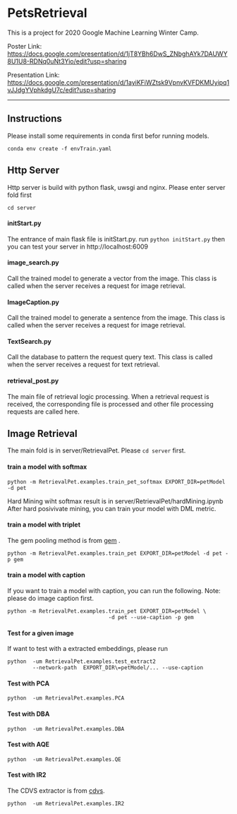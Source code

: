 # PetsRetrieval
This is a project for 2020 Google Machine Learning Winter Camp.

Poster Link: https://docs.google.com/presentation/d/1jT8YBh6DwS_ZNbghAYk7DAUWY8U1U8-RDNq0uNt3Yio/edit?usp=sharing

Presentation Link: https://docs.google.com/presentation/d/1ayiKFiWZtsk9VpnvKVFDKMUyipq1vJJdgYVphkdgU7c/edit?usp=sharing
****

## Instructions
Please install some requirements in conda first befor running models.

`conda env create -f envTrain.yaml`
## Http Server
Http server is build with python flask, uwsgi and nginx. Please enter server fold first

`cd server` 
#### initStart.py
The entrance of main flask file is initStart.py. run `python initStart.py`
then you can test your server in http://localhost:6009
#### image_search.py
Call the trained model to generate a vector from the image. This class is called when 
the server receives a request for image retrieval.
#### ImageCaption.py
Call the trained model to generate a sentence from the image. This class is called when 
the server receives a request for image retrieval.
#### TextSearch.py
Call the database to pattern the request query text. This class is called when 
the server receives a request for text retrieval.
#### retrieval_post.py
The main file of retrieval logic processing. 
When a retrieval request is received, the corresponding file is processed and other file processing requests are called here.

## Image Retrieval
The main fold is in server/RetrievalPet. Please `cd server` first.
#### train a model with softmax
```
python -m RetrievalPet.examples.train_pet_softmax EXPORT_DIR=petModel -d pet
```
Hard Mining wiht softmax result is in server/RetrievalPet/hardMining.ipynb
After hard posivivate mining, you can train your model with DML metric.
#### train a model with triplet
The gem pooling method is from [gem](https://github.com/filipradenovic/cnnimageretrieval-pytorch)
 .
```
python -m RetrievalPet.examples.train_pet EXPORT_DIR=petModel -d pet -p gem
```
#### train a model with caption
If you want to train a model with caption, you can run the following.
Note: please do image caption first.
```
python -m RetrievalPet.examples.train_pet EXPORT_DIR=petModel \
                                -d pet --use-caption -p gem
```
#### Test for a given image
If want to test with a extracted embeddings, please run
```
python  -um RetrievalPet.examples.test_extract2  
        --network-path  EXPORT_DIR\=petModel/... --use-caption
 ```
#### Test with PCA
  ```
 python  -um RetrievalPet.examples.PCA
  ```
#### Test with DBA
  ```
 python  -um RetrievalPet.examples.DBA
  ```
#### Test with AQE
  ```
 python  -um RetrievalPet.examples.QE
  ```
#### Test with IR2
   The CDVS extractor is from [cdvs](https://github.com/WendyDong/ImageRetrieval_DF_CDVS).
  ```
 python  -um RetrievalPet.examples.IR2
  ```
